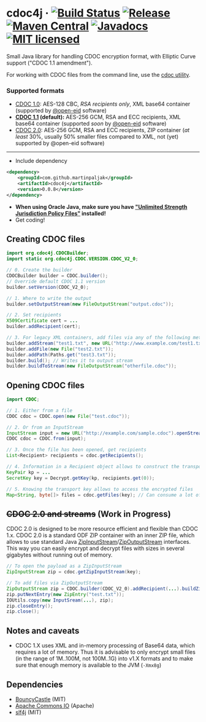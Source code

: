 # cdoc4j · [![Build Status](https://github.com/martinpaljak/cdoc4j/workflows/Release%20CI/badge.svg)](https://github.com/martinpaljak/cdoc4j/actions)  [![Release](	https://img.shields.io/github/release/martinpaljak/cdoc4j/all.svg)](https://github.com/martinpaljak/cdoc4j/releases) [![Maven Central](https://maven-badges.herokuapp.com/maven-central/com.github.martinpaljak/cdoc4j/badge.svg)](https://mvnrepository.com/artifact/com.github.martinpaljak/cdoc4j) [![Javadocs](https://www.javadoc.io/badge/com.github.martinpaljak/cdoc4j.svg)](https://www.javadoc.io/doc/com.github.martinpaljak/cdoc4j) [![MIT licensed](https://img.shields.io/badge/license-MIT-blue.svg)](https://github.com/martinpaljak/cdoc4j/blob/master/LICENSE)

Small Java library for handling CDOC encryption format, with Elliptic Curve support ("CDOC 1.1 amendment").

For working with CDOC files from the command line, use the [cdoc utility](https://github.com/martinpaljak/cdoc).

### Supported formats
- [CDOC 1.0](https://github.com/martinpaljak/cdoc/wiki/CDOC-1.0): AES-128 CBC, *RSA recipients only*, XML base64 container (supported by [@open-eid](https://github.com/open-eid) software)
- **[CDOC 1.1](https://github.com/martinpaljak/cdoc4j/blob/master/docs/CDOC-A-101-7.pdf) (default):** AES-256 GCM, RSA and ECC recipients, XML base64 container (supported _soon_ by [@open-eid](https://github.com/open-eid) software)
- [CDOC 2.0](FORMAT.md): AES-256 GCM, RSA and ECC recipients, ZIP container (_at least_ 30%, usually 50% smaller files compared to XML, not (yet) supported by @open-eid software)

----

- Include dependency
```xml
<dependency>
    <groupId>com.github.martinpaljak</groupId>
    <artifactId>cdoc4j</artifactId>
    <version>0.0.8</version>
</dependency>
```
- **When using Oracle Java, make sure you have ["Unlimited Strength Jurisdiction Policy Files"](https://github.com/martinpaljak/cdoc/wiki/UnlimitedCrypto) installed!**
- Get coding!

## Creating CDOC files
```java
import org.cdoc4j.CDOCBuilder;
import static org.cdoc4j.CDOC.VERSION.CDOC_V2_0;

// 0. Create the builder
CDOCBuilder builder = CDOC.builder();
// Override default CDOC 1.1 version
builder.setVersion(CDOC_V2_0);

// 1. Where to write the output
builder.setOutputStream(new FileOutputStream("output.cdoc"));

// 2. Set recipients
X509Certificate cert = ...
builder.addRecipient(cert);

// 3. For legacy XML containers, add files via any of the following methods
builder.addStream("test1.txt", new URL("http://www.example.com/test1.txt")); // or ByteArrayInputStream
builder.addFile(new File("test2.txt"));
builder.addPath(Paths.get("test3.txt"));
builder.build(); // Writes it to output stream
builder.buildToStream(new FileOutputStream("otherfile.cdoc"));
```

## Opening CDOC files
```java
import CDOC;

// 1. Either from a file
CDOC cdoc = CDOC.open(new File("test.cdoc"));

// 2. Or from an InputStream
InputStream input = new URL("http://example.com/sample.cdoc").openStream();
CDOC cdoc = CDOC.from(input);

// 3. Once the file has been opened, get recipients 
List<Recipient> recipients = cdoc.getRecipients();

// 4. Information in a Recipient object allows to construct the transport key for decryption
KeyPair kp = ...
SecretKey key = Decrypt.getKey(kp, recipients.get(0));

// 5. Knowing the transport key allows to access the encrypted files
Map<String, byte[]> files = cdoc.getFiles(key); // Can consume a lot of memory with large files
```

## ~~CDOC 2.0 and streams~~ (Work in Progress)
CDOC 2.0 is designed to be more resource efficient and flexible than CDOC 1.x. CDOC 2.0 is a standard ODF ZIP container with an inner ZIP file, which allows to use standard Java [ZipInputStream](https://docs.oracle.com/javase/8/docs/api/java/util/zip/ZipInputStream.html)/[ZipOutputStream](https://docs.oracle.com/javase/8/docs/api/java/util/zip/ZipOutputStream.html) interfaces. This way you can easily encrypt and decrypt files with sizes in several gigabytes without running out of memory.

```java
// To open the payload as a ZipInputStream
ZipInputStream zip = cdoc.getZipInputStream(key);

// To add files via ZipOutputStream
ZipOutputStream zip = CDOC.builder(CDOC_V2_0).addRecipient(...).buildZipOutputStream();
zip.putNextEntry(new ZipEntry("test.txt"));
IOUtils.copy(new InputSream(...), zip);
zip.closeEntry();
zip.close();
```

## Notes and caveats
* CDOC 1.X uses XML and in-memory processing of Base64 data, which requires a lot of memory. Thus it is advisable to only encrypt small files (in the range of 1M..100M, not 100M..1G) into v1.X formats and to make sure that enough memory is available to the JVM (`-Xmx8g`)

## Dependencies
- [BouncyCastle](https://www.bouncycastle.org) (MIT)
- [Apache Commons IO](https://commons.apache.org/io/) (Apache)
- [slf4j](https://www.slf4j.org/) (MIT)

